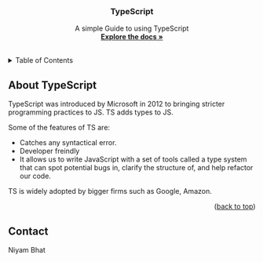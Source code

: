<div id="top"></div>

<!-- PROJECT LOGO -->
<br />
<div align="center">

  <h3 align="center">TypeScript</h3>

  <p align="center">
    A simple Guide to using TypeScript
    <br />
    <a href="https://www.typescriptlang.org/docs/handbook/intro.html"><strong>Explore the docs »</strong></a>
    <br />
    <br />
  </p>
</div>



<!-- TABLE OF CONTENTS -->
<details>
  <summary>Table of Contents</summary>
  <ol>
    <li>
      <a href="#about-the-project">About TypeScript</a>
    </li>
    <li>
      <a href="#getting-started">Getting Started</a>
      <ul>
        <li><a href="#prerequisites">Prerequisites</a></li>
        <li><a href="#installation">Installation</a></li>
      </ul>
    </li>
    <li><a href="#usage">Usage</a></li>
  </ol>
</details>



<!-- ABOUT THE PROJECT -->
## About TypeScript


TypeScript was introduced by Microsoft in 2012 to bringing stricter programming practices to JS. TS adds types to JS.

Some of the features of TS are:

* Catches any syntactical error.
* Developer freindly
* It allows us to write JavaScript with a set of tools called a type system that can spot potential bugs in, clarify the structure of, and help refactor our code.

TS is widely adopted by bigger firms such as Google, Amazon.



<p align="right">(<a href="#top">back to top</a>)</p>



### 


<!-- CONTACT -->
## Contact

Niyam Bhat 
